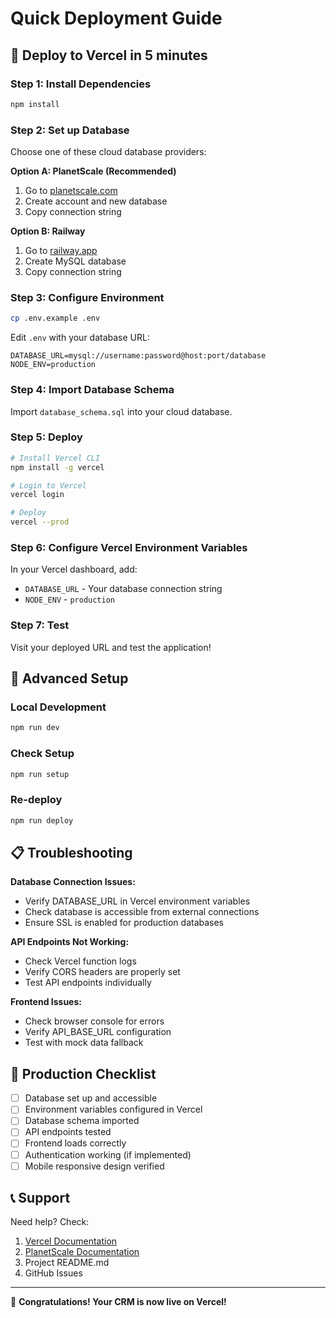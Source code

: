 # Quick Deployment Guide

## 🚀 Deploy to Vercel in 5 minutes

### Step 1: Install Dependencies
```bash
npm install
```

### Step 2: Set up Database
Choose one of these cloud database providers:

**Option A: PlanetScale (Recommended)**
1. Go to [planetscale.com](https://planetscale.com)
2. Create account and new database
3. Copy connection string

**Option B: Railway**
1. Go to [railway.app](https://railway.app)
2. Create MySQL database
3. Copy connection string

### Step 3: Configure Environment
```bash
cp .env.example .env
```

Edit `.env` with your database URL:
```env
DATABASE_URL=mysql://username:password@host:port/database
NODE_ENV=production
```

### Step 4: Import Database Schema
Import `database_schema.sql` into your cloud database.

### Step 5: Deploy
```bash
# Install Vercel CLI
npm install -g vercel

# Login to Vercel
vercel login

# Deploy
vercel --prod
```

### Step 6: Configure Vercel Environment Variables
In your Vercel dashboard, add:
- `DATABASE_URL` - Your database connection string
- `NODE_ENV` - `production`

### Step 7: Test
Visit your deployed URL and test the application!

## 🔧 Advanced Setup

### Local Development
```bash
npm run dev
```

### Check Setup
```bash
npm run setup
```

### Re-deploy
```bash
npm run deploy
```

## 📋 Troubleshooting

**Database Connection Issues:**
- Verify DATABASE_URL in Vercel environment variables
- Check database is accessible from external connections
- Ensure SSL is enabled for production databases

**API Endpoints Not Working:**
- Check Vercel function logs
- Verify CORS headers are properly set
- Test API endpoints individually

**Frontend Issues:**
- Check browser console for errors
- Verify API_BASE_URL configuration
- Test with mock data fallback

## 🎯 Production Checklist

- [ ] Database set up and accessible
- [ ] Environment variables configured in Vercel
- [ ] Database schema imported
- [ ] API endpoints tested
- [ ] Frontend loads correctly
- [ ] Authentication working (if implemented)
- [ ] Mobile responsive design verified

## 📞 Support

Need help? Check:
1. [Vercel Documentation](https://vercel.com/docs)
2. [PlanetScale Documentation](https://docs.planetscale.com)
3. Project README.md
4. GitHub Issues

---

🎉 **Congratulations! Your CRM is now live on Vercel!** 